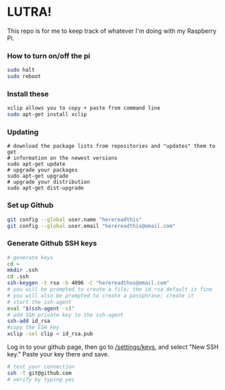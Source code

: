 # LUTRA!

This repo is for me to keep track of whatever I'm doing with my Raspberry Pi.

### How to turn on/off the pi

```bash
sudo halt
sudo reboot
```

### Install these

```bash
xclip allows you to copy + paste from command line
sudo apt-get install xclip 
```

### Updating

```
# download the package lists from repositories and "updates" them to get
# information on the newest versions
sudo apt-get update
# upgrade your packages
sudo apt-get upgrade
# upgrade your distribution
sudo apt-get dist-upgrade
```

### Set up Github

```bash
git config --global user.name "herereadthis"
git config --global user.email "herereadthis@email.com"
```

### Generate Github SSH keys

```bash
# generate keys
cd ~
mkdir .ssh
cd .ssh
ssh-keygen -t rsa -b 4096 -C "herereadthos@email.com"
# you will be prompted to create a file; the id_rsa default is fine
# you will also be prompted to create a passphrase; create it
# start the ssh-agent
eval "$(ssh-agent -s)"
# add SSH private key to the ssh-agent
ssh-add id_rsa
#copy the SSH key
xclip -sel clip < id_rsa.pub
```

Log in to your github page, then go to [/settings/keys](https://github.com/settings/keys), and select "New SSH key." Paste your key there and save.

```bash
# test your connection
ssh -T git@github.com
# verify by typing yes
```

 
